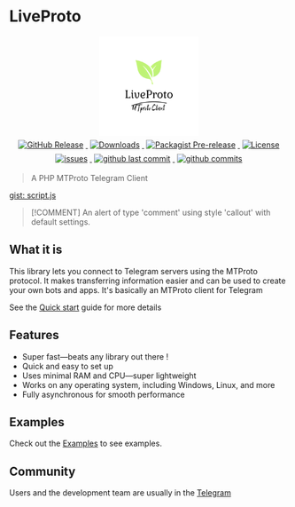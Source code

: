 # LiveProto

<p align = 'center'>
<img src = 'https://raw.githubusercontent.com/Tak-Pesar/LiveProtoDocs/master/_images/logo.png' alt = 'logo' width = '180'/>
<br>
<a href = 'https://github.com/tak-pesar/tron/releases'>
    <img alt = 'GitHub Release' src = 'https://img.shields.io/github/v/release/tak-pesar/tron?include_prereleases&label=version&logo=github' style = 'margin : 4px'>
</a>
<a href = 'https://packagist.org/packages/takpesar/tron'>
    <img alt = 'Downloads' src = 'https://img.shields.io/packagist/dt/takpesar/tron?color=yellow&logo=composer' style = 'margin : 4px'>
</a>
<a href = 'https://packagist.org/packages/takpesar/tron'>
    <img alt = 'Packagist Pre-release' src = 'https://img.shields.io/packagist/v/takpesar/tron?color=maroon&include_prereleases&logo=composer' style = 'margin : 4px'>
</a>
<a href = 'https://packagist.org/packages/takpesar/tron'>
    <img alt = 'License' src = 'https://img.shields.io/packagist/l/takpesar/tron?logo=composer' style = 'margin : 4px'>
</a>
<a href = 'https://github.com/tak-pesar/tron/issues'>
    <img alt = 'issues' src = 'https://img.shields.io/github/issues/tak-pesar/tron?color=red&logo=github' style = 'margin : 4px'>
</a>
<a href = 'https://github.com/tak-pesar/tron/commits/main'>
    <img alt = 'github last commit' src = 'https://img.shields.io/github/last-commit/tak-pesar/tron?color=purple&logo=github' style = 'margin : 4px'>
</a>
<a href = 'https://github.com/tak-pesar/tron/commits/main'>
    <img alt = 'github commits' src = 'https://img.shields.io/github/commit-activity/m/tak-pesar/tron?color=teal&logo=github' style = 'margin : 4px'>
</a>
</p>

> A PHP MTProto Telegram Client

[gist: script.js](https://raw.githubusercontent.com/Tak-Pesar/Tron/refs/heads/main/example/createTransaction.php ':include :type=code')

> [!COMMENT]
> An alert of type 'comment' using style 'callout' with default settings.


## What it is

This library lets you connect to Telegram servers using the MTProto protocol. It makes transferring information easier and can be used to create your own bots and apps. It's basically an MTProto client for Telegram

See the [Quick start](en/quickstart.md) guide for more details

## Features

- Super fast—beats any library out there ! 
- Quick and easy to set up
- Uses minimal RAM and CPU—super lightweight
- Works on any operating system, including Windows, Linux, and more
- Fully asynchronous for smooth performance

## Examples

Check out the [Examples](en/examples.md) to see examples.

## Community

Users and the development team are usually in the [Telegram](en/https://t.me/LiveProtoChat)

